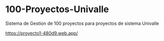 # 100-Proyectos-Univalle
Sistema de Gestion de 100 proyectos para proyectos de sistema Univalle 

https://proyecto1-480d9.web.app/
